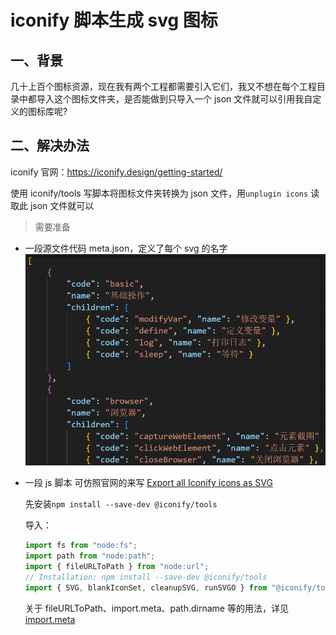 # iconify 脚本生成 svg 图标

## 一、背景

几十上百个图标资源，现在我有两个工程都需要引入它们，我又不想在每个工程目录中都导入这个图标文件夹，是否能做到只导入一个 json 文件就可以引用我自定义的图标库呢?

## 二、解决办法

iconify 官网：https://iconify.design/getting-started/

使用 iconify/tools 写脚本将图标文件夹转换为 json 文件，用`unplugin icons` 读取此 json 文件就可以

> 需要准备

- 一段源文件代码 meta.json，定义了每个 svg 的名字
  ![alt text](企.png)

* 一段 js 脚本
  可仿照官网的来写
  [Export all Iconify icons as SVG](https://iconify.design/docs/libraries/tools/examples/export-svg.html)

  先安装`npm install --save-dev @iconify/tools`

  导入：

  ```js
  import fs from "node:fs";
  import path from "node:path";
  import { fileURLToPath } from "node:url";
  // Installation: npm install --save-dev @iconify/tools
  import { SVG, blankIconSet, cleanupSVG, runSVGO } from "@iconify/tools";
  ```

  关于 fileURLToPath、import.meta、path.dirname 等的用法，详见[import.meta](../../js/import.meta.md)
